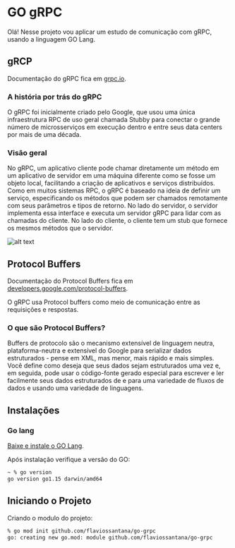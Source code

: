 # GO gRPC

Olá! Nesse projeto vou aplicar um estudo de comunicação com gRPC, usando a linguagem GO Lang.



## gRCP
Documentação do gRPC fica em [grpc.io](https://grpc.io/docs/what-is-grpc/introduction/).

### A história por trás do gRPC
 
O gRPC foi inicialmente criado pelo Google, que usou uma única infraestrutura RPC de uso geral chamada Stubby para conectar o grande número de microsserviços em execução dentro e entre seus data centers por mais de uma década. 

### Visão geral
No gRPC, um aplicativo cliente pode chamar diretamente um método em um aplicativo de servidor em uma máquina diferente como se fosse um objeto local, facilitando a criação de aplicativos e serviços distribuídos. Como em muitos sistemas RPC, o gRPC é baseado na ideia de definir um serviço, especificando os métodos que podem ser chamados remotamente com seus parâmetros e tipos de retorno. No lado do servidor, o servidor implementa essa interface e executa um servidor gRPC para lidar com as chamadas do cliente. No lado do cliente, o cliente tem um stub que fornece os mesmos métodos que o servidor.

![alt text](https://grpc.io/img/landing-2.svg)


## Protocol Buffers
Documentação do Protocol Buffers
 fica em [developers.google.com/protocol-buffers](https://developers.google.com/protocol-buffers/docs/overview).

O gRPC usa Protocol buffers como meio de comunicação entre as requisições e respostas.


### O que são Protocol Buffers? 
Buffers de protocolo são o mecanismo extensível de linguagem neutra, plataforma-neutra e extensível do Google para serializar dados estruturados - pense em XML, mas menor, mais rápido e mais simples. Você define como deseja que seus dados sejam estruturados uma vez e, em seguida, pode usar o código-fonte gerado especial para escrever e ler facilmente seus dados estruturados de e para uma variedade de fluxos de dados e usando uma variedade de linguagens.

## Instalações


### Go lang
[Baixe e instale o GO Lang](https://golang.org/dl/).

Após instalação verifique a versão do GO:

```bash
~ % go version
go version go1.15 darwin/amd64
```

## Iniciando o Projeto

Criando o modulo do projeto:
```bash
% go mod init github.com/flaviossantana/go-grpc 
go: creating new go.mod: module github.com/flaviossantana/go-grpc

```




